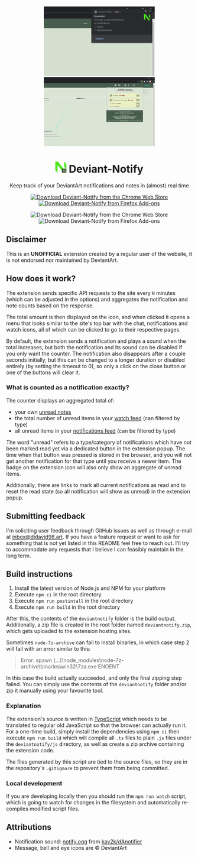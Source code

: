 <p align="center"><img src="https://raw.githubusercontent.com/DJDavid98/Deviant-Notify/master/screenshots/chrome/notification.png" alt="Deviant-Notify Chrome Notification Screenshot" width="300px"> <img src="https://raw.githubusercontent.com/DJDavid98/Deviant-Notify/master/screenshots/chrome/popup.png" alt="Deviant-Notify Chrome Popup Screenshot" width="300px"></p>
<h1 align="center"><img src="https://raw.githubusercontent.com/DJDavid98/Deviant-Notify/master/deviantnotify/img/app-48.png" alt="Deviant-Notify Extension Logo" height="30px"> Deviant-Notify</h1>

<p align="center">Keep track of your DeviantArt notifications and notes in (almost) real time</p>

<p align="center"><a href="https://chrome.google.com/webstore/detail/deviant-notify/hlmlndlfjhddkjdcmgjjmdefcplnekop"><img src="https://storage.googleapis.com/chrome-gcs-uploader.appspot.com/image/WlD8wC6g8khYWPJUsQceQkhXSlv1/iNEddTyWiMfLSwFD6qGq.png" height="60" alt="Download Deviant-Notify from the Chrome Web Store"></a> <a href="https://addons.mozilla.org/en-US/firefox/addon/deviant-notify"><img src="https://addons.cdn.mozilla.net/static/img/addons-buttons/AMO-button_1.png" height="60" alt="Download Deviant-Notify from Firefox Add-ons"></a></p>

<p align="center"><img alt="Download Deviant-Notify from the Chrome Web Store" src="https://img.shields.io/chrome-web-store/v/hlmlndlfjhddkjdcmgjjmdefcplnekop"> <img alt="Download Deviant-Notify from Firefox Add-ons" src="https://img.shields.io/amo/v/Deviant-Notify"></p>

## Disclaimer

This is an **UNOFFICIAL** extension created by a regular user of the website, it is not endorsed nor maintained by DeviantArt.

## How does it work?

The extension sends specific API requests to the site every `N` minutes (which can be adjusted in the options) and aggregates the notification and note counts based on the response.

The total amount is then displayed on the icon, and when clicked it opens a menu that looks similar to the site's top bar with the chat, notifications and watch icons, all of which can be clicked to go to their respective pages.

By default, the extension sends a notification and plays a sound when the total increases, but both the notification and its sound can be disabled if you only want the counter. The notification also disappears after a couple seconds initially, but this can be changed to a longer duration or disabled entirely (by setting the timeout to 0), so only a click on the close button or one of the buttons will clear it.

### What is counted as a notification exactly?

The counter displays an aggregated total of:

* your own [unread notes]
* the total number of unread items in your [watch feed] (can filtered by type)
* all unread items in your [notifications feed] (can be filtered by type)

The word "unread" refers to a type/category of notifications which have not been marked read yet via a dedicated button in the extension popup. The time when that button was pressed is stored in the browser, and you will not get another notification for that type until you receive a newer item. The badge on the extension icon will also only show an aggregate of unread items.

Additionally, there are links to mark all current notifications as read and to reset the read state (so all notification will show as unread) in the extension popup.

## Submitting feedback

I'm soliciting user feedback through GitHub issues as well as through e-mail at inbox@djdavid98.art. If you have a feature request or want to ask for something that is not yet listed in this README feel free to reach out. I'll try to accommodate any requests that I believe I can feasibly maintain in the long term.

## Build instructions

1. Install the latest version of Node.js and NPM for your platform
2. Execute `npm ci` in the root directory
3. Execute `npm run postintall` in the root directory
4. Execute `npm run build` in the root directory

After this, the contents of the `deviantnotify` folder is the build output. Additionally, a zip file is created in the root folder named `deviantnotify.zip`, which gets uploaded to the extension hosting sites.

Sometimes `node-7z-archive` can fail to install binaries, in which case step 2 will fail with an error similar to this:

> Error: spawn (…)\node_modules\node-7z-archive\binaries\win32\7za.exe ENOENT

In this case the build actually succeeded, and only the final zipping step failed. You can simply use the contents of the `deviantnotify` folder and/or zip it manually using your favourite tool.

### Explanation

The extension's source is written in [TypeScript] which needs to be translated to regular old JavaScript so that the browser can actually run it. For a one-time build, simply install the dependencies using `npm ci` then execute `npm run build` which will compile all `.ts` files to plain `.js` files under the `deviantnotify/js` directory, as well as create a zip archive containing the extension code.

The files generated by this script are tied to the source files, so they are in the repository's `.gitignore` to prevent them from being committed.

### Local development

If you are developing locally then you should run the `npm run watch` script, which is going to watch for changes in the filesystem and automatically re-compiles modified script files.

## Attributions

- Notification sound: [notify.ogg] from [kav2k/dAnotifier]
- Message, bell and eye icons are &copy; DeviantArt

[unread notes]: https://www.deviantart.com/notifications/notes/#unread_0

[watch feed]: https://www.deviantart.com/notifications/watch

[notifications feed]: https://www.deviantart.com/notifications/feedback

[notify.ogg]: https://github.com/kav2k/dAnotifier/blob/master/src/audio/notify.ogg

[kav2k/dAnotifier]: https://github.com/kav2k/dAnotifier

[Spectrum]: https://bgrins.github.io/spectrum/

[TypeScript]: https://www.typescriptlang.org/
